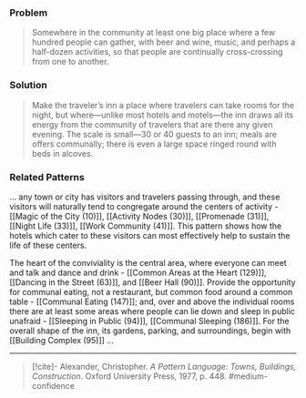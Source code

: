 ### Problem
>Somewhere in the community at least one big place where a few hundred people can gather, with beer and wine, music, and perhaps a half-dozen activities, so that people are continually cross-crossing from one to another.

### Solution
>Make the traveler’s inn a place where travelers can take rooms for the night, but where—unlike most hotels and motels—the inn draws all its energy from the community of travelers that are there any given evening. The scale is small—30 or 40 guests to an inn; meals are offers communally; there is even a large space ringed round with beds in alcoves.

### Related Patterns
... any town or city has visitors and travelers passing through, and these visitors will naturally tend to congregate around the centers of activity - [[Magic of the City (10)]], [[Activity Nodes (30)]], [[Promenade (31)]], [[Night Life (33)]], [[Work Community (41)]]. This pattern shows how the hotels which cater to these visitors can most effectively help to sustain the life of these centers. 

The heart of the conviviality is the central area, where everyone can meet and talk and dance and drink - [[Common Areas at the Heart (129)]], [[Dancing in the Street (63)]], and [[Beer Hall (90)]]. Provide the opportunity for communal eating, not a restaurant, but common food around a common table - [[Communal Eating (147)]]; and, over and above the individual rooms there are at least some areas where people can lie down and sleep in public unafraid - [[Sleeping in Public (94)]], [[Communal Sleeping (186)]]. For the overall shape of the inn, its gardens, parking, and surroundings, begin with [[Building Complex (95)]] ...

---
> [!cite]- Alexander, Christopher. _A Pattern Language: Towns, Buildings, Construction_. Oxford University Press, 1977, p. 448.
> #medium-confidence 